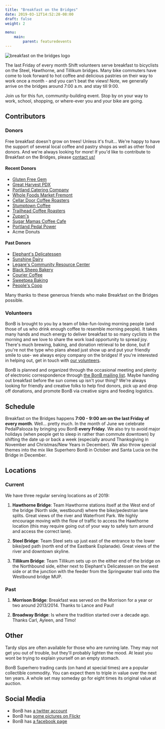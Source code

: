 ```yaml
---
title: "Breakfast on the Bridges"
date: 2019-03-12T14:52:28-08:00
draft: false
weight: 2

menu:
    main:
        parent: featuredevents
---
```


<img src=/images/BonB_header.jpg align=center alt="breakfast on the bridges logo">


The last Friday of every month Shift volunteers serve breakfast to bicyclists on the Steel, Hawthorne, and Tillikum bridges. Many bike commuters have come to look forward to hot coffee and delicious pastries on their way to work once a month - and you can't beat the views! Note, we generally arrive on the bridges around 7:00 a.m. and stay till 9:00. 

Join us for this fun, community-building event. Stop by on your way to work, school, shopping, or where-ever you and your bike are going.

## Contributors

### Donors

Free breakfast doesn't grow on trees! Unless it's fruit... We're happy to have the support of several local coffee and pastry shops as well as other food donors. And we're always looking for more! If you'd like to contribute to Breakfast on the Bridges, please [contact us!](mailto:bonb@lists.riseup.net)

#### Recent Donors
- [Gluten Free Gem](http://www.glutenfreegem.com/)
- [Great Harvest PDX](http://greatharvestportland.com/)
- [Portland Catering Company](http://portlandcateringcompany.com/)
- [Whole Foods Market Fremont](http://wholefoodsmarket.com/stores/fremont/)
- [Cellar Door Coffee Roasters](http://www.cellardoorcoffee.com/)
- [Stumptown Coffee](http://www.stumptowncoffee.com)
- [Trailhead Coffee Roasters](http://www.trailheadcoffeeroasters.com/)
- [Zupan's](http://zupans.com/) 
- [Sugar Mamas Coffee Cafe](http://www.facebook.com/pages/Sugar-Mamas-Coffee-Cafe/195305340364/)
- [Portland Pedal Power](http://www.portlandpedalpower.com/about)
- Acme Donuts

#### Past Donors

- [ Elephant's Delicatessen](http://www.elephantsdeli.com/)
- [ Sunshine Dairy](http://www.sunshinedairyfoods.com/)
- [ Legare's Community Resource Center](http://legares.blogspot.com/)
- [ Black Sheep Bakery](http://www.blacksheepbakery.com/)
- [ Courier Coffee](http://www.couriercoffeeroasters.com/)
- [ Sweetpea Baking](http://www.sweetpeabaking.com/)
- [ People's Coop](http://www.peoples.coop/)

Many thanks to these generous friends who make Breakfast on the Bridges possible.

### Volunteers

BonB is brought to you by a team of bike-fun-loving morning people (and those of us who drink enough coffee to resemble morning people). It takes many hands and much energy to deliver breakfast to so many cyclists in the morning and we love to share the work load opportunity to spread joy. There's much brewing, baking, and donation retrieval to be done, but if you're not the type who plans ahead just show up and put your friendly smile to use- we always enjoy company on the bridges! If you're interested in helping out, get in touch with [our volunteers](mailto:bonb@lists.riseup.net).

BonB is planned and organized through the occasional meeting and plenty of electronic correspondence through [the BonB mailing list](https://lists.riseup.net/www/info/bonb). Maybe handing out breakfast before the sun comes up isn't your thing? We're always looking for friendly and creative folks to help find donors, pick up and drop off donations, and promote BonB via creative signs and feeding logistics.


## Schedule

Breakfast on the Bridges happens **7:00 - 9:00 am on the last Friday of every month**. Well... pretty much. In the month of June we celebrate PedalPalooza by bringing you BonB **every Friday**. We also try to avoid major holidays (when people get to sleep in rather than commute downtown) by shifting the date up or back a week (especially around Thanksgiving in November and Christmas/New Years in December). We also throw special themes into the mix like Superhero BonB in October and Santa Lucia on the Bridge in December.

## Locations

### Current

We have three regular serving locations as of 2019:

1. **Hawthorne Bridge**: Team Hawthorne stations itself at the West end of the bridge (North side, westbound) where the bike/pedestrian lane splits. Great views of the river and Waterfront Park. We highly encourage moving with the flow of traffic to access the Hawthorne location (this may require going out of your way to safely turn around and access the correct lane). 

2. **Steel Bridge**: Team Steel sets up just east of the entrance to the lower bike/ped path (north end of the Eastbank Esplanade). Great views of the river and downtown skyline. 

3. **Tillikum Bridge**:  Team Tillikum sets up on the either end of the bridge on the Northbound side, either next to Elephant's Delicatessen on the west side or at the junction with the feeder from the Springwater trail onto the Westbound bridge MUP.

### Past

1. **Morrison Bridge**: Breakfast was served on the Morrison for a year or two around 2013/2014.  Thanks to Lance and Paul!

2. **Broadway Bridge**: Is where the tradition started over a decade ago.  Thanks Carl, Ayleen, and Timo!


## Other

Tardy slips are often available for those who are running late. They may not get you out of trouble, but they'll probably lighten the mood. At least you wont be trying to explain yourself on an empty stomach. 

BonB Superhero trading cards (on hand at special times) are a popular collectible commodity. You can expect them to triple in value over the next ten years. A whole set may someday go for eight times its original value at auction.

## Social Media

- BonB has [a twitter account](https://twitter.com/bonbpdx)
- BonB has [some pictures on Flickr](http://flickr.com/photos/tags/bonb/)
- BonB has [a facebook page](https://www.facebook.com/bonbpdx/)


